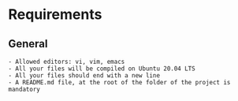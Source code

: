 # Requirements
## General
	- Allowed editors: vi, vim, emacs
	- All your files will be compiled on Ubuntu 20.04 LTS
	- All your files should end with a new line
	- A README.md file, at the root of the folder of the project is mandatory
